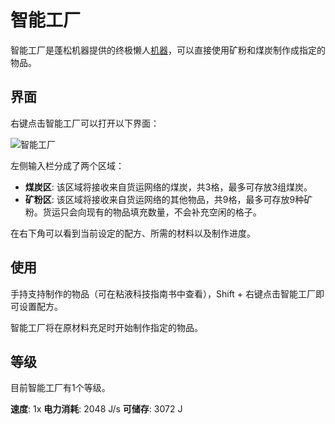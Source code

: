 # 智能工厂

智能工厂是蓬松机器提供的终极懒人[机器](./Machines)，可以直接使用矿粉和煤炭制作成指定的物品。

## 界面

右键点击智能工厂可以打开以下界面：

![智能工厂](https://gzassets.cn/minecraft/plugin/slimefun/wiki/addons/images/fluffy-machines/smart-factory.png ':size=25%')

左侧输入栏分成了两个区域：

- **煤炭区**: 该区域将接收来自货运网络的煤炭，共3格，最多可存放3组煤炭。
- **矿粉区**: 该区域将接收来自货运网络的其他物品，共9格，最多可存放9种矿粉。货运只会向现有的物品填充数量，不会补充空闲的格子。

在右下角可以看到当前设定的配方、所需的材料以及制作进度。

## 使用

手持支持制作的物品（可在粘液科技指南书中查看），Shift + 右键点击智能工厂即可设置配方。

智能工厂将在原材料充足时开始制作指定的物品。

## 等级

目前智能工厂有1个等级。

**速度**: 1x 
**电力消耗**: 2048 J/s
**可储存**: 3072 J
